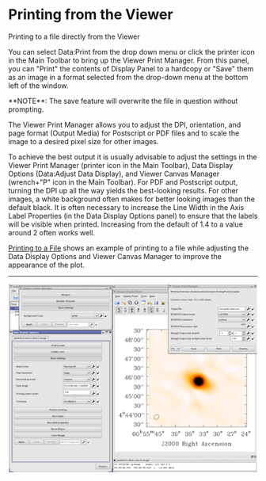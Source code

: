 

# Printing from the Viewer 

Printing to a file directly from the Viewer

You can select Data:Print from the drop down menu or click the printer icon in the Main Toolbar to bring up the Viewer Print Manager. From this panel, you can \"Print\" the contents of Display Panel to a hardcopy or \"Save\" them as an image in a format selected from the drop-down menu at the bottom left of the window.

<div class="alert alert-info">
**NOTE**: The save feature will overwrite the file in question without prompting.
</div>

The Viewer Print Manager allows you to adjust the DPI, orientation, and page format (Output Media) for Postscript or PDF files and to scale the image to a desired pixel size for other images.

To achieve the best output it is usually advisable to adjust the settings in the Viewer Print Manager (printer icon in the Main Toolbar), Data Display Options (Data:Adjust Data Display), and Viewer Canvas Manager (wrench+\"P\" icon in the Main Toolbar). For PDF and Postscript output, turning the DPI up all the way yields the best-looking results. For other images, a white background often makes for better looking images than the default black. It is often necessary to increase the Line Width in the Axis Label Properties (in the Data Display Options panel) to ensure that the labels will be visible when printed. Increasing from the default of 1.4 to a value around 2 often works well.

[Printing to a File](#FigPrintingImage) shows an example of printing to a file while adjusting the Data Display Options and Viewer Canvas Manager to improve the appearance of the plot.

------------------------------------------------------------------------

![TypeFigureIDViewer Print ManagerCaptionPrinting to a File: From the Viewer Print Manager, shown here in top right and accessed by the printer icon in the Main Toolbar or from the Data drop down menu, you can use the \"Save\" button to save an image or \"Print\" directly to a printer. To achieve the best results, it is often helpful to adjust the settings in the Data Display Options and Viewer Canvas Manager, shown at left.](markdown/_media/173061d000f561f265692b5ea0e5a2cfa7345bfe.png)

 

